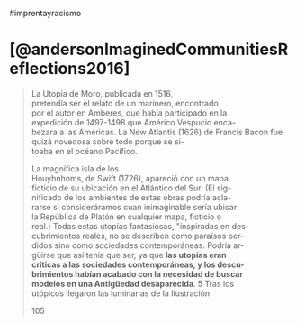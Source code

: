 #imprentayracismo
# [@andersonImaginedCommunitiesReflections2016]
> La Utopía de Moro, publicada en 1516,  
> pretendía ser el relato de un marinero, encontrado  
> por el autor en Amberes, que había participado en la  
> expedición de 1497-1498 que Américo Vespucio enca-  
> bezara a las Américas. La New Atlantis (1626) de Francis Bacon fue quizá novedosa sobre todo porque se si-  
> toaba en el océano Pacífico.
> 
> La magnífica isla de los  
> Houyhnhnms, de Swift (1726), apareció con un mapa  
> ficticio de su ubicación en el Atlántico del Sur. (El sig-  
> nificado de los ambientes de estas obras podría acla-  
> rarse si consideráramos cuan inimaginable sería ubicar  
> la República de Platón en cualquier mapa, ficticio o  
> real.) Todas estas utopías fantasiosas, "inspiradas en des-  
> cubrimientos reales, no se describen como paraísos per-  
> didos sino como sociedades contemporáneas. Podría ar-  
> güirse que así tenía que ser, ya que **las utopías eran**  
> **críticas a las sociedades contemporáneas, y los descu-**  
> **brimientos habían acabado con la necesidad de buscar**  
> **modelos en una Antigüedad desaparecida**. 5 Tras los  
> utópicos llegaron las luminarias de la Ilustración
> 
> 105

